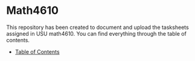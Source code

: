 # Math4610

This repository has been created to document and upload the tasksheets assigned in USU math4610.
You can find everything through the table of contents.



* [Table of Contents](TableOfContents.md)



